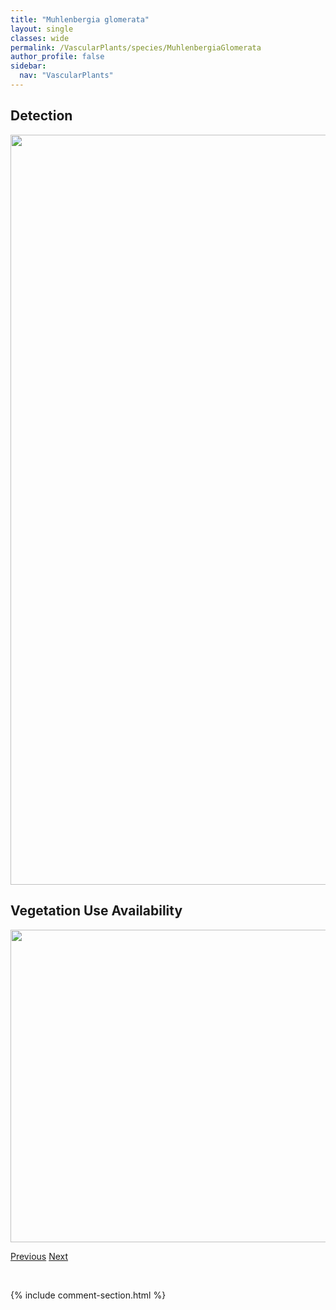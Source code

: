 ```yaml
---
title: "Muhlenbergia glomerata"
layout: single
classes: wide
permalink: /VascularPlants/species/MuhlenbergiaGlomerata
author_profile: false
sidebar:
  nav: "VascularPlants"
---
```


<h2>Detection</h2>

<a href="https://drive.google.com/uc?export=view&id=1iO11mIlqrL-p24H4eRxmD6_qBcqPq76h">
<img src="https://drive.google.com/uc?export=view&id=1iO11mIlqrL-p24H4eRxmD6_qBcqPq76h" height = "1200" width = "800">
</a>


<h2>Vegetation Use Availability</h2>

<a href="https://drive.google.com/uc?export=view&id=1dHl4BtCHGKuTRnAOGjwJvQNdOd5VtRNI">
<img src="https://drive.google.com/uc?export=view&id=1dHl4BtCHGKuTRnAOGjwJvQNdOd5VtRNI" height = "500" width = "1000">
</a>


<a href="/DevelopmentWebsite/VascularPlants/species/MuhlenbergiaCuspidata" class="pagination--pager" title="Muhlenbergia cuspidata">Previous</a> <a href="/DevelopmentWebsite/VascularPlants/species/MuhlenbergiaPaniculata" class="pagination--pager" title="Muhlenbergia paniculata">Next</a>

<p>&nbsp;</p>

{% include comment-section.html %}
